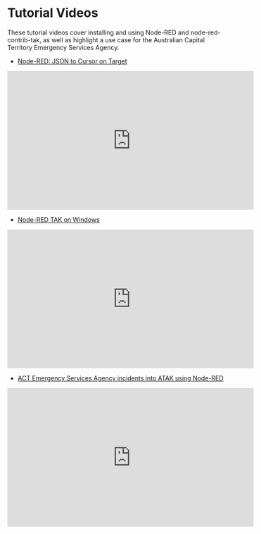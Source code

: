 # Tutorial Videos

These tutorial videos cover installing and using Node-RED and node-red-contrib-tak, as well as highlight a use case for the Australian Capital Territory Emergency Services Agency.

- [Node-RED: JSON to Cursor on Target](https://www.youtube.com/watch?v=5i-y3Nc01Hs)

<iframe width="560" height="315" src="https://www.youtube.com/embed/5i-y3Nc01Hs" title="YouTube video player" frameborder="0" allow="accelerometer; autoplay; clipboard-write; encrypted-media; gyroscope; picture-in-picture; web-share" allowfullscreen></iframe>


- [Node-RED TAK on Windows](https://www.youtube.com/watch?v=1mHphHhX4lk)


<iframe width="560" height="315" src="https://www.youtube.com/embed/1mHphHhX4lk" title="YouTube video player" frameborder="0" allow="accelerometer; autoplay; clipboard-write; encrypted-media; gyroscope; picture-in-picture; web-share" allowfullscreen></iframe>


- [ACT Emergency Services Agency incidents into ATAK using Node-RED](https://www.youtube.com/watch?v=1xDQmRZAtFo)

<iframe width="560" height="315" src="https://www.youtube.com/embed/1xDQmRZAtFo" title="YouTube video player" frameborder="0" allow="accelerometer; autoplay; clipboard-write; encrypted-media; gyroscope; picture-in-picture; web-share" allowfullscreen></iframe>